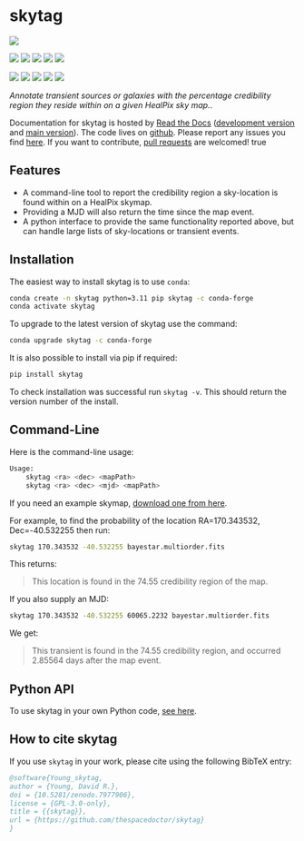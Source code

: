 # skytag

[![](https://zenodo.org/badge/633485720.svg)](https://zenodo.org/badge/latestdoi/633485720) 

<!-- INFO BADGES -->  

[![](https://img.shields.io/pypi/pyversions/skytag)](https://pypi.org/project/skytag/)
[![](https://img.shields.io/pypi/v/skytag)](https://pypi.org/project/skytag/)
[![](https://img.shields.io/conda/vn/conda-forge/skytag)](https://anaconda.org/conda-forge/skytag)
[![](https://pepy.tech/badge/skytag)](https://pepy.tech/project/skytag)
[![](https://img.shields.io/github/license/thespacedoctor/skytag)](https://github.com/thespacedoctor/skytag)

<!-- STATUS BADGES -->  

[![](https://soxs-eso-data.org/ci/buildStatus/icon?job=skytag%2Fmain&subject=build%20main)](https://soxs-eso-data.org/ci/blue/organizations/jenkins/skytag/activity?branch=main)
[![](https://soxs-eso-data.org/ci/buildStatus/icon?job=skytag%2Fdevelop&subject=build%20dev)](https://soxs-eso-data.org/ci/blue/organizations/jenkins/skytag/activity?branch=develop)
[![](https://cdn.jsdelivr.net/gh/thespacedoctor/skytag@main/coverage.svg)](https://raw.githack.com/thespacedoctor/skytag/main/htmlcov/index.html)
[![](https://readthedocs.org/projects/skytag/badge/?version=main)](https://skytag.readthedocs.io/en/main/)
[![](https://img.shields.io/github/issues/thespacedoctor/skytag/type:%20bug?label=bug%20issues)](https://github.com/thespacedoctor/skytag/issues?q=is%3Aissue+is%3Aopen+label%3A%22type%3A+bug%22+) 

*Annotate transient sources or galaxies with the percentage credibility region they reside within on a given HealPix sky map.*.

Documentation for skytag is hosted by [Read the Docs](https://skytag.readthedocs.io/en/main/) ([development version](https://skytag.readthedocs.io/en/develop/) and [main version](https://skytag.readthedocs.io/en/main/)). The code lives on [github](https://github.com/thespacedoctor/skytag). Please report any issues you find [here](https://github.com/thespacedoctor/skytag/issues). If you want to contribute, [pull requests](https://github.com/thespacedoctor/skytag/pulls) are welcomed! 
true

## Features

- A command-line tool to report the credibility region a sky-location is found within on a HealPix skymap.  
- Providing a MJD will also return the time since the map event.  
- A python interface to provide the same functionality reported above, but can handle large lists of sky-locations or transient events.  

## Installation

The easiest way to install skytag is to use `conda`:

``` bash
conda create -n skytag python=3.11 pip skytag -c conda-forge
conda activate skytag
```

To upgrade to the latest version of skytag use the command:

``` bash
conda upgrade skytag -c conda-forge
```

It is also possible to install via pip if required:

``` bash
pip install skytag
```

To check installation was successful run `skytag -v`. This should return the version number of the install.

## Command-Line 

Here is the command-line usage:

```bash 
Usage:
    skytag <ra> <dec> <mapPath>
    skytag <ra> <dec> <mjd> <mapPath>
```

If you need an example skymap, [download one from here](https://github.com/thespacedoctor/skytag/raw/main/skytag/commonutils/tests/input/bayestar.multiorder.fits).

For example, to find the probability of the location RA=170.343532, Dec=-40.532255 then run:

```bash 
skytag 170.343532 -40.532255 bayestar.multiorder.fits
```

This returns:

> This location is found in the 74.55 credibility region of the map.

If you also supply an MJD:

```bash 
skytag 170.343532 -40.532255 60065.2232 bayestar.multiorder.fits
```

We get:

> This transient is found in the 74.55 credibility region, and occurred 2.85564 days after the map event.

## Python API

To use skytag in your own Python code, [see here](_autosummary/skytag.commonutils.prob_at_location.html#skytag.commonutils.prob_at_location).

## How to cite skytag

If you use `skytag` in your work, please cite using the following BibTeX entry: 

```bibtex
@software{Young_skytag,
author = {Young, David R.},
doi = {10.5281/zenodo.7977906},
license = {GPL-3.0-only},
title = {{skytag}},
url = {https://github.com/thespacedoctor/skytag}
}
```

